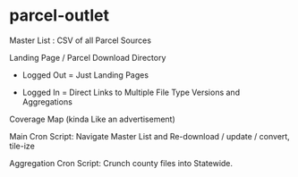 # parcel-outlet

Master List : CSV of all Parcel Sources

Landing Page / Parcel Download Directory

 - Logged Out = Just Landing Pages
 
 - Logged In = Direct Links to Multiple File Type Versions and Aggregations

Coverage Map (kinda Like an advertisement)

Main Cron Script:  Navigate Master List and Re-download / update / convert, tile-ize

Aggregation Cron Script: Crunch county files into Statewide.

